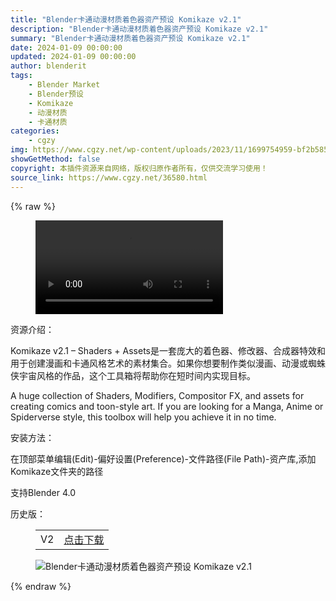 ```yaml
---
title: "Blender卡通动漫材质着色器资产预设 Komikaze v2.1"
description: "Blender卡通动漫材质着色器资产预设 Komikaze v2.1"
summary: "Blender卡通动漫材质着色器资产预设 Komikaze v2.1"
date: 2024-01-09 00:00:00
updated: 2024-01-09 00:00:00
author: blenderit
tags: 
    - Blender Market
    - Blender预设
    - Komikaze
    - 动漫材质
    - 卡通材质
categories:
    - cgzy
img: https://www.cgzy.net/wp-content/uploads/2023/11/1699754959-bf2b585aaeb7a04.webp
showGetMethod: false
copyright: 本插件资源来自网络，版权归原作者所有，仅供交流学习使用！
source_link: https://www.cgzy.net/36580.html
---
```


{% raw %}
<figure class="wp-block-video aligncenter"><video controls src="http://cloud.video.taobao.com/play/u/null/p/1/e/6/t/1/436956849681.mp4"></video></figure><div class="wp-block-pandastudio-title"><div class="title_style_01"><p>资源介绍：</p></div></div><p class="is-style-text-indent-2em">Komikaze v2.1 – Shaders + Assets是一套庞大的着色器、修改器、合成器特效和用于创建漫画和卡通风格艺术的素材集合。如果你想要制作类似漫画、动漫或蜘蛛侠宇宙风格的作品，这个工具箱将帮助你在短时间内实现目标。</p><p>A huge collection of Shaders, Modifiers, Compositor FX, and assets for creating comics and toon-style art. If you are looking for a Manga, Anime or Spiderverse style, this toolbox will help you achieve it in no time.</p><div class="wp-block-pandastudio-title"><div class="title_style_01"><p>安装方法：</p></div></div><p class="is-style-default">在顶部菜单编辑(Edit)-偏好设置(Preference)-文件路径(File Path)-资产库,添加Komikaze文件夹的路径</p><div class="wp-block-pandastudio-tips"><div class="tip success "><p>支持Blender 4.0</p>
</div></div><div class="wp-block-pandastudio-title"><div class="title_style_01"><p>历史版：</p></div></div><figure class="wp-block-table has-medium-font-size"><table><tbody><tr><td>V2</td><td><a href="https://www.cgzy.net/go?_=c8df264c96aHR0cHM6Ly9wYW4uYmFpZHUuY29tL3MvMXJoT0d2Tk1VRUVLaEtwTWpqTnFPeXc%2FcHdkPXlsanI%3D" target="_blank">点击下载</a></td></tr></tbody></table></figure><div class="wp-block-image is-style-border-round-and-with-shadow">
<figure class="aligncenter size-large"><img decoding="async" src="https://img.alicdn.com/imgextra/i1/717183932/O1CN01MRKX7g1euuE9Nkpj2_!!717183932.jpg" title="Blender卡通动漫材质着色器资产预设 Komikaze v2.1" alt="Blender卡通动漫材质着色器资产预设 Komikaze v2.1"></figure></div>
<div style="display: none">cgzy</div>
{% endraw %}